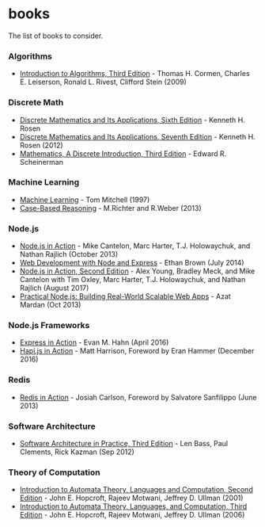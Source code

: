 # books
The list of books to consider.

### Algorithms
* [Introduction to Algorithms, Third Edition](
 https://www.amazon.com/Introduction-Algorithms-3rd-MIT-Press/dp/0262033844) - Thomas H. Cormen, Charles E. Leiserson, 
 Ronald L. Rivest, Clifford Stein (2009)

### Discrete Math
* [Discrete Mathematics and Its Applications, Sixth Edition](
https://www.amazon.com/Discrete-Mathematics-Applications-Kenneth-Rosen/dp/0072880082) - Kenneth H. Rosen
* [Discrete Mathematics and Its Applications, Seventh Edition](
https://www.amazon.com/Discrete-Mathematics-Its-Applications-Seventh/dp/0073383090/ref=dp_ob_title_bk) - Kenneth H. 
 Rosen (2012)
* [Mathematics, A Discrete Introduction, Third Edition](
https://www.amazon.com/Mathematics-Discrete-Introduction-Edward-Scheinerman/dp/0840049420) - Edward R. Scheinerman

### Machine Learning
* [Machine Learning](
https://www.amazon.com/Learning-McGraw-Hill-International-Editions-Computer/dp/0071154671/ref=asap_bc?ie=UTF8) - Tom 
 Mitchell (1997)
* [Case-Based Reasoning](
https://www.amazon.com/Case-Based-Reasoning-Textbook-Michael-Richter/dp/364240166X/ref=sr_1_4) - M.Richter and R.Weber 
 (2013)

### Node.js
* [Node.js in Action](https://www.manning.com/books/node-js-in-action) - Mike Cantelon, Marc Harter, T.J. Holowaychuk, 
 and Nathan Rajlich (October 2013)
* [Web Development with Node and Express]() - Ethan Brown (July 2014)
* [Node.js in Action, Second Edition](https://www.manning.com/books/node-js-in-action-second-edition) - Alex Young, 
 Bradley Meck, and Mike Cantelon with Tim Oxley, Marc Harter, T.J. Holowaychuk, and Nathan Rajlich (August 2017)
* [Practical Node.js: Building Real-World Scalable Web Apps](
https://www.goodreads.com/book/show/22779421-practical-node-js) - Azat Mardan (Oct 2013)

### Node.js Frameworks
* [Express in Action](https://www.manning.com/books/express-in-action) - Evan M. Hahn (April 2016)
* [Hapi.js in Action](https://www.manning.com/books/hapi-js-in-action) - Matt Harrison, Foreword by Eran Hammer 
 (December 2016)
 
### Redis
* [Redis in Action](https://www.manning.com/books/redis-in-action) - Josiah Carlson, Foreword by Salvatore Sanfilippo 
 (June 2013)

### Software Architecture
* [Software Architecture in Practice, Third Edition](
https://www.amazon.com/Software-Architecture-Practice-3rd-Engineering/dp/0321815734) - Len Bass, Paul Clements, Rick 
 Kazman (Sep 2012)

### Theory of Computation
* [Introduction to Automata Theory, Languages and Computation, Second Edition](
https://www.amazon.com/Introduction-Automata-Languages-Computation-Hopcroft/dp/B004XXS33Q) - John E. Hopcroft, Rajeev 
 Motwani, Jeffrey D. Ullman (2001)
* [Introduction to Automata Theory, Languages, and Computation, Third Edition](
https://www.amazon.com/Introduction-Automata-Theory-Languages-Computation/dp/0321455363) - John E. Hopcroft,‎ Rajeev 
 Motwani,‎ Jeffrey D. Ullman  (2006)
